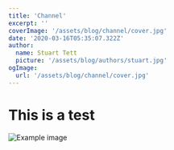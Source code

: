 ```yaml
---
title: 'Channel'
excerpt: ''
coverImage: '/assets/blog/channel/cover.jpg'
date: '2020-03-16T05:35:07.322Z'
author:
  name: Stuart Tett
  picture: '/assets/blog/authors/stuart.jpg'
ogImage:
  url: '/assets/blog/channel/cover.jpg'
---
```


# This is a test

![Example image](/assets/blog/authors/stuart.jpg?w=1920&h=1920)
